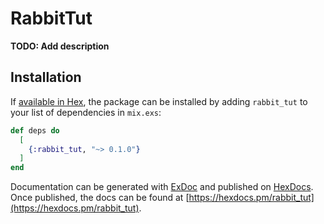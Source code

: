 # RabbitTut

**TODO: Add description**

## Installation

If [available in Hex](https://hex.pm/docs/publish), the package can be installed
by adding `rabbit_tut` to your list of dependencies in `mix.exs`:

```elixir
def deps do
  [
    {:rabbit_tut, "~> 0.1.0"}
  ]
end
```

Documentation can be generated with [ExDoc](https://github.com/elixir-lang/ex_doc)
and published on [HexDocs](https://hexdocs.pm). Once published, the docs can
be found at [https://hexdocs.pm/rabbit_tut](https://hexdocs.pm/rabbit_tut).

